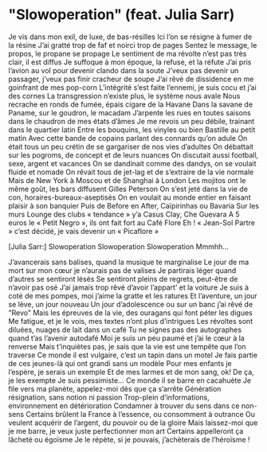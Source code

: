 # "Slowoperation" (feat. Julia Sarr)


Je vis dans mon exil, de luxe, de bas-résilles
Ici l’on se résigne à fumer de la résine
J’ai gratté trop de faf et noirci trop de pages
Sentez le message, le propos, le propane se propage
Le sentiment de ma révolte n’est pas très clair, il est diffus
Je suffoque à mon époque, la refuse, et la réfute
J’ai pris l’avion au vol pour devenir clando dans la soute
J’veux pas devenir un passager, j’veux pas finir cracheur de soupe
J’ai rêvé de dissidence en me goinfrant de mes pop-corn
L’intégrité s’est faite l’ennemi, je suis cocu et j’ai des cornes
La transgression n’existe plus, le système nous avale
Nous recrache en ronds de fumée, épais cigare de la Havane
Dans la savane de Paname, sur le goudron, le macadam
J’arpente les rues en toutes saisons dans le chaudron de mes états d’âmes
Je me revois un peu débile, trainant dans le quartier latin
Entre les bouquins, les vinyles ou bien Bastille au petit matin
Avec cette bande de copains parlant des connards qu’on adule
On était tous un peu crétin de se gargariser de nos vies d’adultes
On débattait sur les pogroms, de concept et de leurs nuances
On discutait aussi football, sexe, argent et vacances
On se dandinait comme des dandys, on se voulait fluide et nomade
On rêvait tous de jet-lag et de s’extraire de la vie normale
Mais de New York à Moscou et de Shanghai à London
Les mojitos ont le même goût, les bars diffusent Gilles Peterson
On s’est jeté dans la vie de con, horaires-bureaux-aseptisés
On en voulait au monde entier en faisant plaisir à son banquier
Puis de Before en After, Caïpirinhas ou Bavaria
Sur les murs Lounge des clubs « tendance » y’a Casus Clay, Che Guevara
A 5 euros le « Petit Negro », ils ont fait fort au Café Flore
Eh ! « Jean-Sol Partre » c’est décidé, je vais devenir un « Picaflore »

[Julia Sarr:]
Slowoperation
Slowoperation
Slowoperation
Mmmhh...


J’avancerais sans balises, quand la musique te marginalise
Le jour de ma mort sur mon cœur je n’aurais pas de valises
Je partirais léger quand d’autres se sentiront lésés
Se sentiront pleins de regrets, peut-être de n’avoir pas osé
J’ai jamais trop rêvé d’avoir l’appart’ et la voiture
Je suis à coté de mes pompes, moi j’aime la gratte et les ratures
Et l’aventure, un jour se lève, un jour nouveau
Un jour d’adolescence ou sur un banc j’ai rêvé de "Revo"
Mais les épreuves de la vie, des ouragans qui font péter les digues
Me fatigue, et je le vois, mes textes n’ont plus d’intrigues
Les révoltes sont diluées, nuages de lait dans un café
Tu ne signes pas des autographes quand t’as l’avenir autodafé
Moi je suis un peu paumé et j’ai le cœur à la renverse
Mais t’inquiètes pas, je sais que la vie est une tempête que l’on traverse
Ce monde il est vulgaire, c’est un tapin dans un motel
Je fais partie de ces jeunes-là qui ont grandi sans un modèle
Pour mes enfants je l’espère, je serais un exemple
Et de mes larmes et de mon sang, ok! De ça, je les exempte
Je suis pessimiste... Ce monde il se barre en cacahuète
Je file vers ma planète, appelez-moi dès que ça s’arrête
Génération résignation, sans notion ni passion
Trop-plein d’informations, environnement en détérioration
Condamner à trouver du sens dans ce non-sens
Certains brûlent la France à l’essence, ou consomment à outrance
Ou veulent acquérir de l’argent, du pouvoir ou de la gloire
Mais laissez-moi que je me barre, je veux juste perfectionner mon art
Certains appelleront ça lâcheté ou égoïsme
Je le répète, si je pouvais, j’achèterais de l’héroïsme ! 